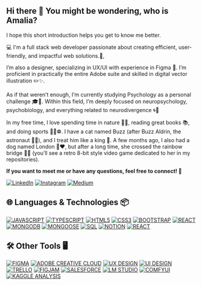 ## Hi there 👋 You might be wondering, who is Amalia?

I hope this short introduction helps you get to know me better.


💻 I'm a full stack web developer passionate about creating efficient, user-friendly, and impactful web solutions.🚀, 

I’m also a designer, specializing in UX/UI with experience in Figma 🎨. I’m proficient in practically the entire Adobe suite and skilled in digital vector illustration ✏️✨.

As if that weren’t enough, I’m currently studying Psychology as a personal challenge 🎓🧠. Within this field, I’m deeply focused on neuropsychology, psychobiology, and everything related to neurodivergence 🌀🧬


In my free time, I love spending time in nature 🌿🌞, reading great books 📚, and doing sports 🏃‍♀️⚽.
I have a cat named Buzz (after Buzz Aldrin, the astronaut 🚀🐱), and I treat him like a king 👑.
A few months ago, I also had a dog named London 🐶❤️, but after a long time, she crossed the rainbow bridge 🌈🐾 (you’ll see a retro 8-bit style video game dedicated to her in my repositories).


**If you want to meet me or have any questions, feel free to connect! 🤝**

[![LinkedIn](https://img.shields.io/badge/LinkedIn-%230077B5.svg?style=for-the-badge&logo=linkedin&logoColor=white)](https://www.linkedin.com/in/amaliabarrigasmunuera/)
[![Instagram](https://img.shields.io/badge/Instagram-%23E4405F.svg?style=for-the-badge&logo=instagram&logoColor=white)](https://www.instagram.com/byamalia.tech/)
[![Medium](https://img.shields.io/badge/Medium-000000.svg?style=for-the-badge&logo=medium&logoColor=white)](https://medium.com/@amaliabarrigas)

## 🌐 Languages & Technologies 📦

[![JAVASCRIPT](https://img.shields.io/badge/JAVASCRIPT-F7DF1E?style=for-the-badge&logo=javascript&logoColor=black)](https://developer.mozilla.org/en-US/docs/Web/JavaScript)
[![TYPESCRIPT](https://img.shields.io/badge/TYPESCRIPT-3178C6?style=for-the-badge&logo=typescript&logoColor=white)](https://www.typescriptlang.org/)
[![HTML5](https://img.shields.io/badge/HTML5-E34F26?style=for-the-badge&logo=html5&logoColor=white)](https://developer.mozilla.org/en-US/docs/Web/HTML)
[![CSS3](https://img.shields.io/badge/CSS3-1572B6?style=for-the-badge&logo=css3&logoColor=white)](https://developer.mozilla.org/en-US/docs/Web/CSS)
[![BOOTSTRAP](https://img.shields.io/badge/BOOTSTRAP-7952B3?style=for-the-badge&logo=bootstrap&logoColor=white)](https://getbootstrap.com/)
[![REACT](https://img.shields.io/badge/REACT-61DAFB?style=for-the-badge&logo=react&logoColor=black)](https://reactjs.org/)
[![MONGODB](https://img.shields.io/badge/MONGODB-47A248?style=for-the-badge&logo=mongodb&logoColor=white)](https://www.mongodb.com/)
[![MONGOOSE](https://img.shields.io/badge/MONGOOSE-880000?style=for-the-badge&logo=mongoose&logoColor=white)](https://mongoosejs.com/)
[![SQL](https://img.shields.io/badge/SQL-4479A1?style=for-the-badge&logo=postgresql&logoColor=white)](https://en.wikipedia.org/wiki/SQL)
[![NOTION](https://img.shields.io/badge/NOTION-000000?style=for-the-badge&logo=notion&logoColor=white)](https://www.notion.so/)
[![REACT](https://img.shields.io/badge/REACT-61DAFB?style=for-the-badge&logo=react&logoColor=black)](https://reactjs.org/)


## 🛠️ Other Tools 🖥️

[![FIGMA](https://img.shields.io/badge/FIGMA-F24E1E?style=for-the-badge&logo=figma&logoColor=white)](https://www.figma.com/)
[![ADOBE CREATIVE CLOUD](https://img.shields.io/badge/ADOBE_CREATIVE_CLOUD-DA1F26?style=for-the-badge&logo=adobecreativecloud&logoColor=white)](https://www.adobe.com/creativecloud.html)
[![UX DESIGN](https://img.shields.io/badge/UX_DESIGN-000000?style=for-the-badge&logo=uxdesign&logoColor=white)](https://en.wikipedia.org/wiki/User_experience_design)
[![UI DESIGN](https://img.shields.io/badge/UI_DESIGN-0052CC?style=for-the-badge&logo=figma&logoColor=white)](https://en.wikipedia.org/wiki/User_interface_design)
[![TRELLO](https://img.shields.io/badge/TRELLO-0052CC?style=for-the-badge&logo=trello&logoColor=white)](https://trello.com/)
[![FIGJAM](https://img.shields.io/badge/FIGJAM-8E44AD?style=for-the-badge&logo=figma&logoColor=white)](https://www.figma.com/figjam/)
[![SALESFORCE](https://img.shields.io/badge/SALESFORCE-00A1E0?style=for-the-badge&logo=salesforce&logoColor=white)](https://www.salesforce.com/)
[![LM STUDIO](https://img.shields.io/badge/LM%20STUDIO-4B0082?style=for-the-badge&logo=opensourceinitiative&logoColor=white)](https://lmstudio.ai/)
[![COMFYUI](https://img.shields.io/badge/COMFYUI-6A1B9A?style=for-the-badge&logo=opencv&logoColor=white)](https://github.com/comfyanonymous/ComfyUI)
[![KAGGLE ANALYSIS](https://img.shields.io/badge/DATA_ANALYSIS_%7C_KAGGLE-20BEFF?style=for-the-badge&logo=kaggle&logoColor=white)](https://www.kaggle.com/)


